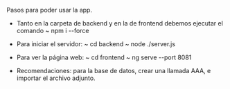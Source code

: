 Pasos para poder usar la app.

- Tanto en la carpeta de backend y en la de frontend debemos ejecutar el comando ~ npm i --force

- Para iniciar el servidor:
    ~ cd backend
    ~ node ./server.js

- Para ver la página web:
    ~ cd frontend
    ~ ng serve --port 8081

- Recomendaciones: para la base de datos, crear una llamada AAA, e importar el archivo adjunto.